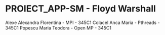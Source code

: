 # PROIECT_APP-SM - Floyd Warshall

Alexe Alexandra Florentina - MPI - 345C1
Colacel Anca Maria - Pthreads - 345C1
Popescu Maria Teodora - Open MP - 345C1